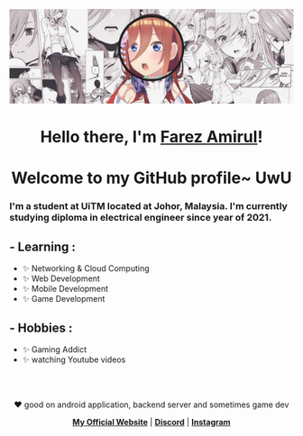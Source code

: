 <p align="center">
  <img src="banner.png" alt="frez banner"/>
</p>

<h1 align="center">Hello there, I'm <a href="">Farez Amirul</a>!</h1>
<h1 align="center">Welcome to my GitHub profile~ UwU</h1>


### I'm a student at UiTM located at Johor, Malaysia. I'm currently studying diploma in electrical engineer since year of 2021.



## - Learning :
- ✨ Networking & Cloud Computing
- ✨ Web Development
- ✨ Mobile Development
- ✨ Game Development


## - Hobbies : 
- ✨ Gaming Addict
- ✨ watching Youtube videos
</br>
</br>

<p align="center">❤ good on android application, backend server and sometimes game dev</p>

<p align="center">
  <strong><a href="">My Official Website</a></strong> |
  <strong><a href="https://discord.gg/gSyjwfy7tc">Discord</a></strong> |
  <strong><a href="https://www.instagram.com/frez/">Instagram</a></strong>
</p>

<!--
**edisonlee55/edisonlee55** is a ✨ _special_ ✨ repository because its `README.md` (this file) appears on your GitHub profile.

Here are some ideas to get you started:

- 🔭 I’m currently working on ...
- 🌱 I’m currently learning ...
- 👯 I’m looking to collaborate on ...
- 🤔 I’m looking for help with ...
- 💬 Ask me about ...
- 📫 How to reach me: ...
- 😄 Pronouns: ...
- ⚡ Fun fact: ...
-->

